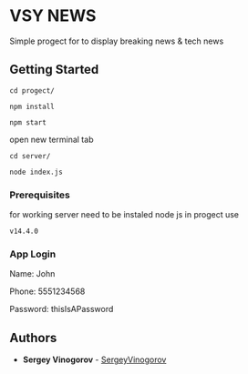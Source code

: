 # VSY NEWS

Simple progect for to display breaking news & tech news

## Getting Started
```
cd progect/
```
```
npm install
```
```
npm start
```

open new terminal tab 

```
cd server/
```
```
node index.js
```

### Prerequisites

for working server need to be instaled node js in progect use

```
v14.4.0
```

### App Login

Name: John

Phone: 5551234568

Password: thisIsAPassword


## Authors

* **Sergey Vinogorov** - [SergeyVinogorov](https://gist.github.com/SergeyVinogorov)




